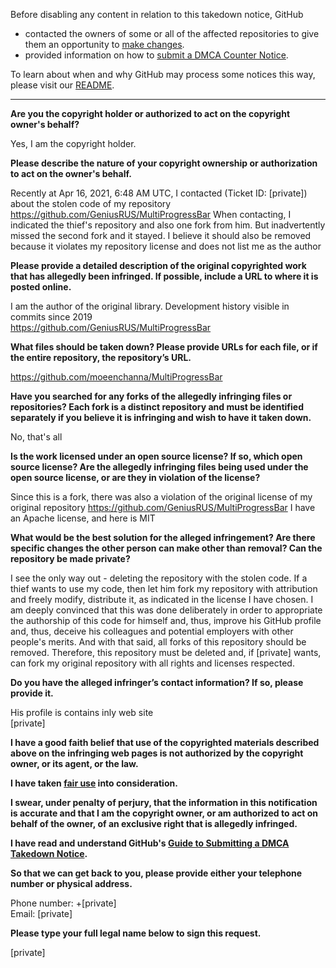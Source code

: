 Before disabling any content in relation to this takedown notice, GitHub
 
- contacted the owners of some or all of the affected repositories to give them an opportunity to [make changes](https://docs.github.com/en/github/site-policy/dmca-takedown-policy#a-how-does-this-actually-work).
- provided information on how to [submit a DMCA Counter Notice](https://docs.github.com/en/articles/guide-to-submitting-a-dmca-counter-notice).
 
To learn about when and why GitHub may process some notices this way, please visit our [README](https://github.com/github/dmca/blob/master/README.md).
 
---


**Are you the copyright holder or authorized to act on the copyright owner's behalf?**

Yes, I am the copyright holder.

**Please describe the nature of your copyright ownership or authorization to act on the owner's behalf.**

Recently at Apr 16, 2021, 6:48 AM UTC, I contacted (Ticket ID: [private]) about the stolen code of my repository https://github.com/GeniusRUS/MultiProgressBar
When contacting, I indicated the thief's repository and also one fork from him. But inadvertently missed the second fork and it stayed. I believe it should also be removed because it violates my repository license and does not list me as the author

**Please provide a detailed description of the original copyrighted work that has allegedly been infringed. If possible, include a URL to where it is posted online.**

I am the author of the original library. Development history visible in commits since 2019  
https://github.com/GeniusRUS/MultiProgressBar

**What files should be taken down? Please provide URLs for each file, or if the entire repository, the repository’s URL.**

https://github.com/moeenchanna/MultiProgressBar

**Have you searched for any forks of the allegedly infringing files or repositories? Each fork is a distinct repository and must be identified separately if you believe it is infringing and wish to have it taken down.**

No, that's all

**Is the work licensed under an open source license? If so, which open source license? Are the allegedly infringing files being used under the open source license, or are they in violation of the license?**

Since this is a fork, there was also a violation of the original license of my original repository https://github.com/GeniusRUS/MultiProgressBar
I have an Apache license, and here is MIT

**What would be the best solution for the alleged infringement? Are there specific changes the other person can make other than removal? Can the repository be made private?**

I see the only way out - deleting the repository with the stolen code. If a thief wants to use my code, then let him fork my repository with attribution and freely modify, distribute it, as indicated in the license I have chosen. I am deeply convinced that this was done deliberately in order to appropriate the authorship of this code for himself and, thus, improve his GitHub profile and, thus, deceive his colleagues and potential employers with other people's merits. And with that said, all forks of this repository should be removed. Therefore, this repository must be deleted and, if [private] wants, can fork my original repository with all rights and licenses respected.

**Do you have the alleged infringer’s contact information? If so, please provide it.**

His profile is contains inly web site  
[private]

**I have a good faith belief that use of the copyrighted materials described above on the infringing web pages is not authorized by the copyright owner, or its agent, or the law.**

**I have taken <a href="https://www.lumendatabase.org/topics/22">fair use</a> into consideration.**

**I swear, under penalty of perjury, that the information in this notification is accurate and that I am the copyright owner, or am authorized to act on behalf of the owner, of an exclusive right that is allegedly infringed.**

**I have read and understand GitHub's <a href="https://docs.github.com/articles/guide-to-submitting-a-dmca-takedown-notice/">Guide to Submitting a DMCA Takedown Notice</a>.**

**So that we can get back to you, please provide either your telephone number or physical address.**

Phone number: +[private]  
Email: [private]

**Please type your full legal name below to sign this request.**

[private]
